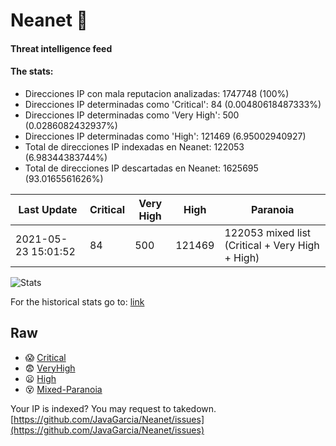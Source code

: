 # Neanet :hocho:
#### Threat intelligence feed
#### The stats:

- Direcciones IP con mala reputacion analizadas: 1747748 (100%)
- Direcciones IP determinadas como 'Critical':  84 (0.00480618487333%)
- Direcciones IP determinadas como 'Very High':  500 (0.0286082432937%)
- Direcciones IP determinadas como 'High':  121469 (6.95002940927)
- Total de direcciones IP indexadas en Neanet:  122053 (6.98344383744%)
- Total de direcciones IP descartadas en Neanet:  1625695 (93.0165561626%)

| Last Update | Critical | Very High | High | Paranoia |
| --- | --- | --- | --- | --- |
| 2021-05-23 15:01:52 | 84 | 500 | 121469 | 122053 mixed list (Critical + Very High + High)|

![Stats](https://docs.google.com/spreadsheets/d/e/2PACX-1vSnaNMIXVabIpDJjufMlzH7poXnshF3mgd8Is1g9ytUEzVsP5my4Trn8f-xkoLLQ38xpL3HtmUexLo6/pubchart?oid=501124687&format=image)

For the historical stats go to: [link](/stats.csv)
## Raw
- :scream: [Critical](https://raw.githubusercontent.com/JavaGarcia/Neanet/master/blacklists/neanet_critical.txt)
- :fearful: [VeryHigh](https://raw.githubusercontent.com/JavaGarcia/Neanet/master/blacklists/neanet_veryHigh.txtt)
- :frowning: [High](https://raw.githubusercontent.com/JavaGarcia/Neanet/master/blacklists/neanet_high.txt)
- :dizzy_face: [Mixed-Paranoia](https://raw.githubusercontent.com/JavaGarcia/Neanet/master/blacklists/neanet_all.txt)


Your IP is indexed? You may request to takedown. [https://github.com/JavaGarcia/Neanet/issues](https://github.com/JavaGarcia/Neanet/issues)






































































































































































































































































































































































































































































































































































































































































































































































































































































































































































































































































































































































































































































































































































































































































































































































































































































































































































































































































































































































































































































































































































































































































































































































































































































































































































































































































































































































































































































































































































































































































































































































































































































































































































































































































































































































































































































































































































































































































































































































































































































































































































































































































































































































































































































































































































































































































































































































































































































































































































































































































































































































































































































































































































































































































































































































































































































































































































































































































































































































































































































































































































































































































































































































































































































































































































































































































































































































